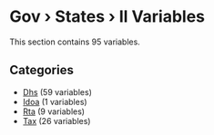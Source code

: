 # Gov › States › Il Variables

This section contains 95 variables.

## Categories

- [Dhs](dhs/index.md) (59 variables)
- [Idoa](idoa/index.md) (1 variables)
- [Rta](rta/index.md) (9 variables)
- [Tax](tax/index.md) (26 variables)
